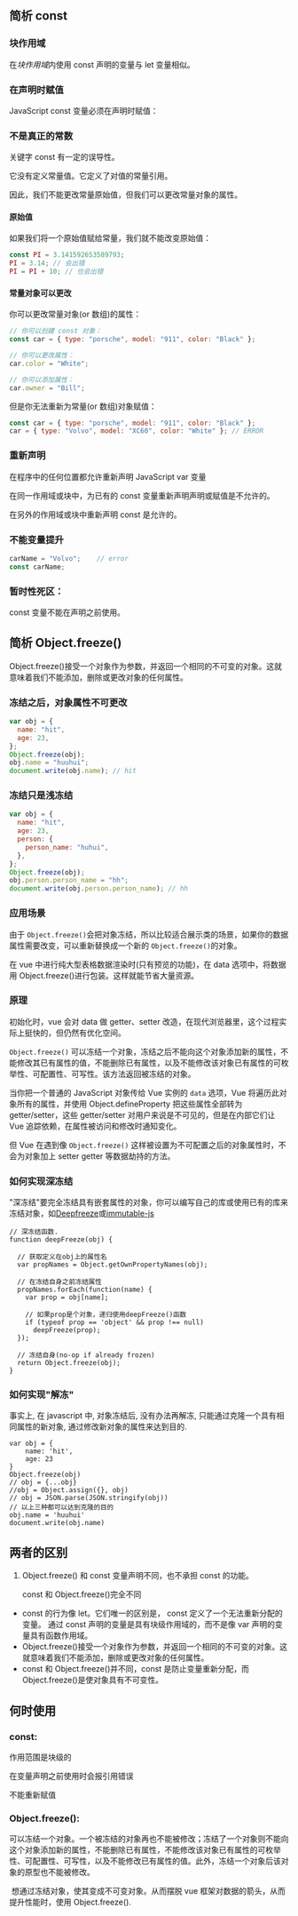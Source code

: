 ## 简析 const

### 块作用域

在*块作用域*内使用 const 声明的变量与 let 变量相似。

### 在声明时赋值

JavaScript const 变量必须在声明时赋值：

### 不是真正的常数

关键字 const 有一定的误导性。

它没有定义常量值。它定义了对值的常量引用。

因此，我们不能更改常量原始值，但我们可以更改常量对象的属性。

#### 原始值

如果我们将一个原始值赋给常量，我们就不能改变原始值：

```js
const PI = 3.141592653589793;
PI = 3.14; // 会出错
PI = PI + 10; // 也会出错
```

#### 常量对象可以更改

你可以更改常量对象(or 数组)的属性：

```js
// 你可以创建 const 对象：
const car = { type: "porsche", model: "911", color: "Black" };

// 你可以更改属性：
car.color = "White";

// 你可以添加属性：
car.owner = "Bill";
```

但是你无法重新为常量(or 数组)对象赋值：

```js
const car = { type: "porsche", model: "911", color: "Black" };
car = { type: "Volvo", model: "XC60", color: "White" }; // ERROR
```

### 重新声明

在程序中的任何位置都允许重新声明 JavaScript var 变量

在同一作用域或块中，为已有的 const 变量重新声明声明或赋值是不允许的。

在另外的作用域或块中重新声明 const 是允许的。

### 不能变量提升

```js
carName = "Volvo";    // error
const carName;
```

### 暂时性死区：

const 变量不能在声明之前使用。

## 简析 Object.freeze()

Object.freeze()接受一个对象作为参数，并返回一个相同的不可变的对象。这就意味着我们不能添加，删除或更改对象的任何属性。

### 冻结之后，对象属性不可更改

```js
var obj = {
  name: "hit",
  age: 23,
};
Object.freeze(obj);
obj.name = "huuhui";
document.write(obj.name); // hit
```

### 冻结只是浅冻结

```js
var obj = {
  name: "hit",
  age: 23,
  person: {
    person_name: "huhui",
  },
};
Object.freeze(obj);
obj.person.person_name = "hh";
document.write(obj.person.person_name); // hh
```

### 应用场景

由于 `Object.freeze()`会把对象冻结，所以比较适合展示类的场景，如果你的数据属性需要改变，可以重新替换成一个新的 `Object.freeze()`的对象。

在 vue 中进行纯大型表格数据渲染时(只有预览的功能)，在 data 选项中，将数据用 Object.freeze()进行包装。这样就能节省大量资源。

### 原理

初始化时，vue 会对 data 做 getter、setter 改造，在现代浏览器里，这个过程实际上挺快的，但仍然有优化空间。

`Object.freeze()` 可以冻结一个对象，冻结之后不能向这个对象添加新的属性，不能修改其已有属性的值，不能删除已有属性，以及不能修改该对象已有属性的可枚举性、可配置性、可写性。该方法返回被冻结的对象。

当你把一个普通的 JavaScript 对象传给 Vue 实例的 `data` 选项，Vue 将遍历此对象所有的属性，并使用 Object.defineProperty 把这些属性全部转为 getter/setter，这些 getter/setter 对用户来说是不可见的，但是在内部它们让 Vue 追踪依赖，在属性被访问和修改时通知变化。

但 Vue 在遇到像 `Object.freeze()` 这样被设置为不可配置之后的对象属性时，不会为对象加上 setter getter 等数据劫持的方法。

### 如何实现深冻结

"深冻结"要完全冻结具有嵌套属性的对象，你可以编写自己的库或使用已有的库来冻结对象，如[Deepfreeze](https://github.com/substack/deep-freeze)或[immutable-js](https://github.com/immutable-js/immutable-js)

```
// 深冻结函数.
function deepFreeze(obj) {

  // 获取定义在obj上的属性名
  var propNames = Object.getOwnPropertyNames(obj);

  // 在冻结自身之前冻结属性
  propNames.forEach(function(name) {
    var prop = obj[name];

    // 如果prop是个对象，递归使用deepFreeze()函数
    if (typeof prop == 'object' && prop !== null)
      deepFreeze(prop);
  });

  // 冻结自身(no-op if already frozen)
  return Object.freeze(obj);
}
```

### 如何实现"解冻"

事实上, 在 javascript 中, 对象冻结后, 没有办法再解冻, 只能通过克隆一个具有相同属性的新对象, 通过修改新对象的属性来达到目的.

```
var obj = {
    name: 'hit',
    age: 23
}
Object.freeze(obj)
// obj = {...obj}
//obj = Object.assign({}, obj)
// obj = JSON.parse(JSON.stringify(obj))
// 以上三种都可以达到克隆的目的
obj.name = 'huuhui'
document.write(obj.name)
```

## 两者的区别

1. Object.freeze() 和 const 变量声明不同，也不承担 const 的功能。

   const 和 Object.freeze()完全不同

- const 的行为像 let。它们唯一的区别是， const 定义了一个无法重新分配的变量。 通过 const 声明的变量是具有块级作用域的，而不是像 var 声明的变量具有函数作用域。
- Object.freeze()接受一个对象作为参数，并返回一个相同的不可变的对象。这就意味着我们不能添加，删除或更改对象的任何属性。
- const 和 Object.freeze()并不同，const 是防止变量重新分配，而 Object.freeze()是使对象具有不可变性。

## 何时使用

### const:

作用范围是块级的

在变量声明之前使用时会报引用错误

不能重新赋值

### Object.freeze():

​ 可以冻结一个对象。一个被冻结的对象再也不能被修改；冻结了一个对象则不能向这个对象添加新的属性，不能删除已有属性，不能修改该对象已有属性的可枚举性、可配置性、可写性，以及不能修改已有属性的值。此外，冻结一个对象后该对象的原型也不能被修改。

​ 想通过冻结对象，使其变成不可变对象。从而摆脱 vue 框架对数据的箭头，从而提升性能时，使用 Object.freeze().
